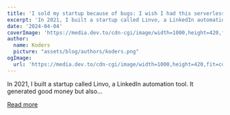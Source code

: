 ```yaml
---
title: 'I sold my startup because of bugs: I wish I had this serverless repository!'
excerpt: 'In 2021, I built a startup called Linvo, a LinkedIn automation tool. It generated good money but also...'
date: '2024-04-04'
coverImage: 'https://media.dev.to/cdn-cgi/image/width=1000,height=420,fit=cover,gravity=auto,format=auto/https%3A%2F%2Fdev-to-uploads.s3.amazonaws.com%2Fuploads%2Farticles%2Fikv2vuehxrwp6k8nhyl3.png'
author:
  name: Koders
  picture: "assets/blog/authors/koders.png"
ogImage:
  url: 'https://media.dev.to/cdn-cgi/image/width=1000,height=420,fit=cover,gravity=auto,format=auto/https%3A%2F%2Fdev-to-uploads.s3.amazonaws.com%2Fuploads%2Farticles%2Fikv2vuehxrwp6k8nhyl3.png'
---
```


In 2021, I built a startup called Linvo, a LinkedIn automation tool. It generated good money but also...

[Read more](https://dev.to/github20k/i-sold-my-startup-because-of-bugs-i-wish-i-had-this-serverless-repository-4l3a)

